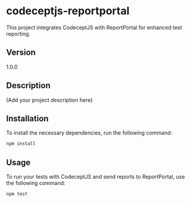 # codeceptjs-reportportal

This project integrates CodeceptJS with ReportPortal for enhanced test reporting.

## Version

1.0.0

## Description

(Add your project description here)

## Installation

To install the necessary dependencies, run the following command:

```bash
npm install
```

## Usage
To run your tests with CodeceptJS and send reports to ReportPortal, use the following command:

```bash
npm test
```
